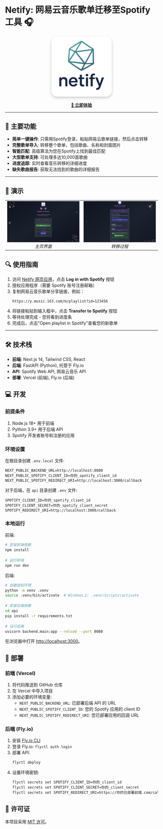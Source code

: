 # Netify: 网易云音乐歌单迁移至Spotify工具 🎧

<div align="center">
  <img src="netify.jpg" alt="Netify logo" width="200" style="border-radius: 20px; box-shadow: 0 4px 8px rgba(0,0,0,0.2);" />
  <br/>
  <p>
    <a href="https://netify-five.vercel.app/" target="_blank"><strong>🚀 立即体验</strong></a>
  </p>
</div>

<hr/>

## 🌟 主要功能

- **简单一键操作**: 只需用Spotify登录，粘贴网易云歌单链接，然后点击转移
- **完整歌单导入**: 转移整个歌单，包括歌曲、名称和封面图片
- **智能匹配**: 高级算法为您在Spotify上找到最佳匹配
- **大型歌单支持**: 可处理多达10,000首歌曲
- **进度追踪**: 实时查看音乐转移的详细进度
- **缺失歌曲报告**: 获取无法找到的歌曲的详细报告

<hr/>

## 📱 演示

<div align="center">
  <table>
    <tr>
      <td align="center">
        <img src="screenshot-home.png" width="400px" alt="主页界面"/>
        <br/>
        <em>主页界面</em>
      </td>
      <td align="center">
        <img src="screenshot-transfer.png" width="400px" alt="转移过程"/>
        <br/>
        <em>转移过程</em>
      </td>
    </tr>
  </table>
</div>

## 🔍 使用指南

1. 访问 [Netify 网页应用](https://netify-five.vercel.app/)，点击 **Log in with Spotify** 按钮
2. 授权应用程序（需要 Spotify 账号注册邮箱）
3. 复制网易云音乐歌单分享链接，例如：
   ```
   https://y.music.163.com/m/playlist?id=123456
   ```
4. 将链接粘贴到输入框中，点击 **Transfer to Spotify** 按钮
5. 等待处理完成 - 您将看到进度条
6. 完成后，点击"Open playlist in Spotify"查看您的新歌单

<hr/>

## 🛠️ 技术栈

- **前端**: Next.js 14, Tailwind CSS, React
- **后端**: FastAPI (Python), 托管于 Fly.io
- **API**: Spotify Web API, 网易云音乐 API
- **部署**: Vercel (前端), Fly.io (后端)

## 💻 开发

### 前提条件

1. Node.js 18+ 用于前端
2. Python 3.9+ 用于后端 API
3. Spotify 开发者账号和注册的应用

### 环境设置

在根目录创建 `.env.local` 文件:
```
NEXT_PUBLIC_BACKEND_URL=http://localhost:8080
NEXT_PUBLIC_SPOTIFY_CLIENT_ID=你的_spotify_client_id
NEXT_PUBLIC_SPOTIFY_REDIRECT_URI=http://localhost:3000/callback
```

对于后端，在 `api` 目录创建 `.env` 文件:
```
SPOTIFY_CLIENT_ID=你的_spotify_client_id
SPOTIFY_CLIENT_SECRET=你的_spotify_client_secret
SPOTIFY_REDIRECT_URI=http://localhost:3000/callback
```

### 本地运行

前端:
```bash
# 安装前端依赖
npm install

# 运行前端
npm run dev
```

后端:
```bash
# 创建虚拟环境
python -m venv .venv
source .venv/bin/activate  # Windows上: .venv\Scripts\activate

# 安装后端依赖
cd api
pip install -r requirements.txt

# 运行后端
uvicorn backend.main:app --reload --port 8080
```

在浏览器中打开 [http://localhost:3000](http://localhost:3000)。

## 🚀 部署

### 前端 (Vercel)

1. 将代码推送到 GitHub 仓库
2. 在 Vercel 中导入项目
3. 添加必要的环境变量:
   - `NEXT_PUBLIC_BACKEND_URL`: 已部署后端 API 的 URL
   - `NEXT_PUBLIC_SPOTIFY_CLIENT_ID`: 您的 Spotify 应用的 client ID
   - `NEXT_PUBLIC_SPOTIFY_REDIRECT_URI`: 您已部署应用的回调 URL

### 后端 (Fly.io)

1. 安装 [Fly.io CLI](https://fly.io/docs/hands-on/install-flyctl/)
2. 登录 Fly.io: `flyctl auth login`
3. 部署 API:
   ```bash
   flyctl deploy
   ```
4. 设置环境密钥:
   ```bash
   flyctl secrets set SPOTIFY_CLIENT_ID=你的_client_id
   flyctl secrets set SPOTIFY_CLIENT_SECRET=你的_client_secret
   flyctl secrets set SPOTIFY_REDIRECT_URI=https://你的已部署前端.com/callback
   ```

## 📝 许可证

本项目采用 [MIT 许可](LICENSE)。
